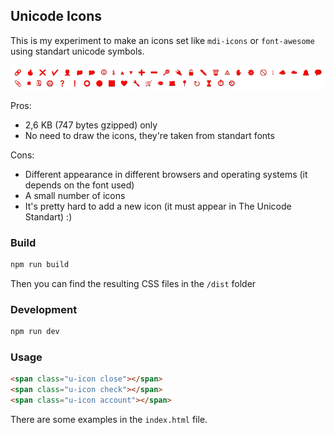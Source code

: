 ## Unicode Icons

This is my experiment to make an icons set like `mdi-icons` or `font-awesome` using standart unicode symbols.

![Preview](./images/preview.gif)

Pros:  
+ 2,6 KB (747 bytes gzipped) only  
+ No need to draw the icons, they're taken from standart fonts  

Cons:  
- Different appearance in different browsers and operating systems (it depends on the font used)  
- A small number of icons  
- It's pretty hard to add a new icon (it must appear in The Unicode Standart) :)  


### Build

```bash
npm run build
```

Then you can find the resulting CSS files in the `/dist` folder

### Development

```bash
npm run dev
```

### Usage

```html
<span class="u-icon close"></span>
<span class="u-icon check"></span>
<span class="u-icon account"></span>
```

There are some examples in the `index.html` file.